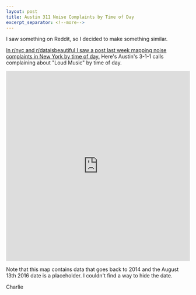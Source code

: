 ```yaml
---
layout: post
title: Austin 311 Noise Complaints by Time of Day
excerpt_separator: <!--more-->
---
```


I saw something on Reddit, so I decided to make something similar.
<!--more-->
[In r/nyc and r/dataisbeautiful I saw a post last week mapping noise complaints in New York by time of day.](https://www.reddit.com/r/nyc/comments/ct2hh9/noise_complaints_in_nyc_by_day_of_the_week_and/) Here's Austin's 3-1-1 calls complaining about "Loud Music" by time of day. 

<iframe width="100%" height="520" frameborder="0" src="https://thomashenry.carto.com/builder/e55884b0-7edd-41bd-8232-b64f16451862/embed" allowfullscreen webkitallowfullscreen mozallowfullscreen oallowfullscreen msallowfullscreen></iframe>

Note that this map contains data that goes back to 2014 and the August 13th 2016 date is a placeholder. I couldn't find a way to hide the date.

Charlie